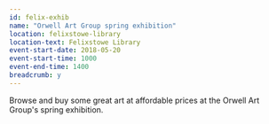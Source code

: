 ```yaml
---
id: felix-exhib
name: "Orwell Art Group spring exhibition"
location: felixstowe-library
location-text: Felixstowe Library
event-start-date: 2018-05-20
event-start-time: 1000
event-end-time: 1400
breadcrumb: y
---
```


Browse and buy some great art at affordable prices at the Orwell Art Group's spring exhibition.
